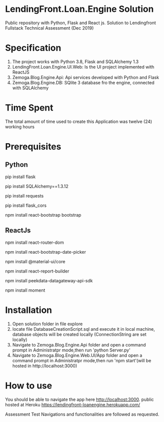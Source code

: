 # LendingFront.Loan.Engine Solution
Public repository with Python, Flask and React js. Solution to Lendingfront Fullstack Technical Assessment (Dec 2019)

# Specification
1. The project works with Python 3.8, Flask and SQLAlchemy 1.3
2. LendingFront.Loan.Engine.UI.Web: Is the UI project implemented with ReactJS
3. Zemoga.Blog.Engine.Api: Api services developed with Python and Flask
4. Zemoga.Blog.Engine.DB: SQlite 3 database fro the engine, connected with SQLAlchemy


# Time Spent
The total amount of time used to create this Application was twelve (24) working hours

# Prerequisites
## Python
pip install flask

pip install SQLAlchemy==1.3.12

pip install requests

pip install flask_cors

npm install react-bootstrap bootstrap


## ReactJs
npm install react-router-dom

npm install react-bootstrap-date-picker

npm install @material-ui/core

npm install react-report-builder

npm install peekdata-datagateway-api-sdk

npm install moment


# Installation
1. Open solution folder in file explore
2. locate file DatabaseCreationScript.sql and execute it in local machine, database objects will be created locally (ConnectionString are set locally)
3. Navigate to Zemoga.Blog.Engine.Api folder and open a command prompt in Administratpr mode,then run 'python Server.py'
4. Navigate to Zemoga.Blog.Engine.Web.UI/App folder and open a command prompt in Administratpr mode,then run 'npm start'(will be hosted in http://localhost:3000)

# How to use
You should be able to navigate the app here <http://localhost:3000>.
public hosted at Heroku <https://lendingfront-loanengine.herokuapp.com/>


Assessment Test Navigations and functionalities are followed as requested. 